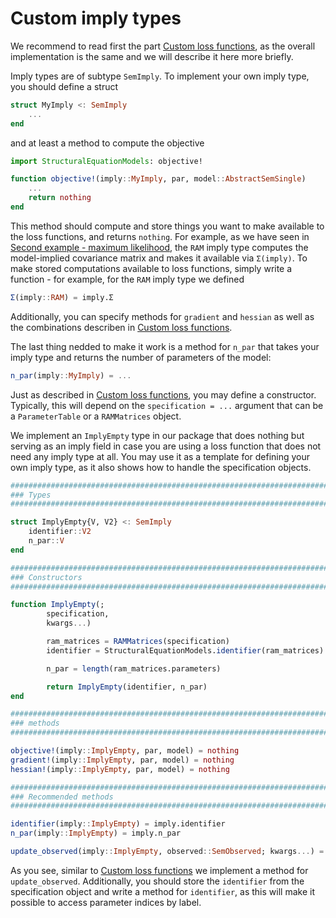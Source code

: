 # Custom imply types

We recommend to read first the part [Custom loss functions](@ref), as the overall implementation is the same and we will describe it here more briefly.

Imply types are of subtype `SemImply`. To implement your own imply type, you should define a struct

```julia
struct MyImply <: SemImply
    ...
end
```

and at least a method to compute the objective

```julia
import StructuralEquationModels: objective!

function objective!(imply::MyImply, par, model::AbstractSemSingle)
    ...
    return nothing
end
```

This method should compute and store things you want to make available to the loss functions, and returns `nothing`. For example, as we have seen in [Second example - maximum likelihood](@ref), the `RAM` imply type computes the model-implied covariance matrix and makes it available via `Σ(imply)`.
To make stored computations available to loss functions, simply write a function - for example, for the `RAM` imply type we defined

```julia
Σ(imply::RAM) = imply.Σ
```

Additionally, you can specify methods for `gradient` and `hessian` as well as the combinations describen in [Custom loss functions](@ref).

The last thing nedded to make it work is a method for `n_par` that takes your imply type and returns the number of parameters of the model:

```julia
n_par(imply::MyImply) = ...
```

Just as described in [Custom loss functions](@ref), you may define a constructor. Typically, this will depend on the `specification = ...` argument that can be a `ParameterTable` or a `RAMMatrices` object.

We implement an `ImplyEmpty` type in our package that does nothing but serving as an imply field in case you are using a loss function that does not need any imply type at all. You may use it as a template for defining your own imply type, as it also shows how to handle the specification objects.

```julia
############################################################################
### Types
############################################################################

struct ImplyEmpty{V, V2} <: SemImply
    identifier::V2
    n_par::V
end

############################################################################
### Constructors
############################################################################

function ImplyEmpty(;
        specification,
        kwargs...)

        ram_matrices = RAMMatrices(specification)
        identifier = StructuralEquationModels.identifier(ram_matrices)

        n_par = length(ram_matrices.parameters)

        return ImplyEmpty(identifier, n_par)
end

############################################################################
### methods
############################################################################

objective!(imply::ImplyEmpty, par, model) = nothing
gradient!(imply::ImplyEmpty, par, model) = nothing
hessian!(imply::ImplyEmpty, par, model) = nothing

############################################################################
### Recommended methods
############################################################################

identifier(imply::ImplyEmpty) = imply.identifier
n_par(imply::ImplyEmpty) = imply.n_par

update_observed(imply::ImplyEmpty, observed::SemObserved; kwargs...) = imply
```

As you see, similar to [Custom loss functions](@ref) we implement a method for `update_observed`. Additionally, you should store the `identifier` from the specification object and write a method for `identifier`, as this will make it possible to access parameter indices by label.